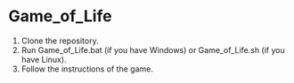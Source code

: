 # Game_of_Life
1. Clone the repository.
2. Run Game_of_Life.bat (if you have Windows) or Game_of_Life.sh (if you have Linux).
3. Follow the instructions of the game.
